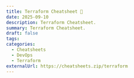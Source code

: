 ```yaml
---
title: Terraform Cheatsheet 🔗
date: 2025-09-10
description: Terraform Cheatsheet.
summary: Terraform Cheatsheet.
draft: false
tags:
categories:
  - Cheatsheets
  - DevOps
  - Terraform
externalUrl: https://cheatsheets.zip/terraform
---
```


